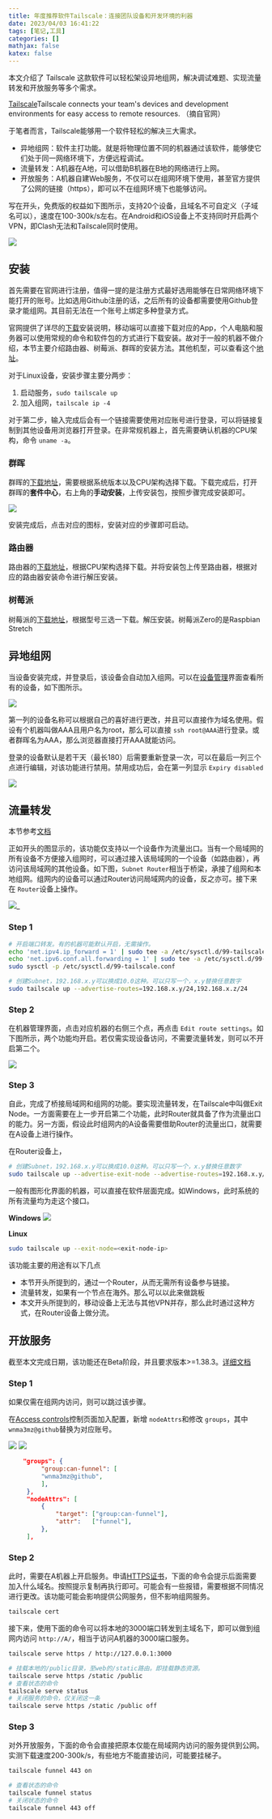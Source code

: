 ```yaml
---
title: 年度推荐软件Tailscale：连接团队设备和开发环境的利器
date: 2023/04/03 16:41:22
tags: [笔记,工具]
categories: []
mathjax: false
katex: false
---
```

本文介绍了 Tailscale 这款软件可以轻松架设异地组网，解决调试难题、实现流量转发和开放服务等多个需求。

<!-- more -->

[Tailscale](https://tailscale.com/)Tailscale connects your team's devices and development environments for easy access to remote resources. （摘自官网）

于笔者而言，Tailscale能够用一个软件轻松的解决三大需求。

- 异地组网：软件主打功能。就是将物理位置不同的机器通过该软件，能够使它们处于同一网络环境下，方便远程调试。
- 流量转发：A机器在A地，可以借助B机器在B地的网络进行上网。
- 开放服务：A机器自建Web服务，不仅可以在组网环境下使用，甚至官方提供了公网的链接（https），即可以不在组网环境下也能够访问。

写在开头，免费版的权益如下图所示，支持20个设备，且域名不可自定义（子域名可以），速度在100-300k/s左右。在Android和iOS设备上不支持同时开启两个VPN，即Clash无法和Tailscale同时使用。

![](https://raw.githubusercontent.com/wnma3mz/blog_posts/master/imgs/tailscale/1680514288836.png)

## 安装

首先需要在官网进行注册，值得一提的是注册方式最好选用能够在日常网络环境下能打开的账号。比如选用Github注册的话，之后所有的设备都需要使用Github登录才能组网。其目前无法在一个账号上绑定多种登录方式。

官网提供了详尽的[下载](https://tailscale.com/download)安装说明，移动端可以直接下载对应的App，个人电脑和服务器可以使用常规的命令和软件包的方式进行下载安装。故对于一般的机器不做介绍，本节主要介绍路由器、树莓派、群晖的安装方法。其他机型，可以查看这个[地址](https://pkgs.tailscale.com/stable/)。

对于Linux设备，安装步骤主要分两步：

1. 启动服务，`sudo tailscale up`
2. 加入组网，`tailscale ip -4`

对于第二步，输入完成后会有一个链接需要使用对应账号进行登录，可以将链接复制到其他设备用浏览器打开登录。在非常规机器上，首先需要确认机器的CPU架构，命令 `uname -a`。

### 群晖

群晖的[下载地址](https://pkgs.tailscale.com/stable/#spks)，需要根据系统版本以及CPU架构选择下载。下载完成后，打开群晖的**套件中心**，右上角的**手动安装**，上传安装包，按照步骤完成安装即可。

![](https://raw.githubusercontent.com/wnma3mz/blog_posts/master/imgs/tailscale/170356.png)

安装完成后，点击对应的图标，安装对应的步骤即可启动。

### 路由器

路由器的[下载地址](https://pkgs.tailscale.com/stable/#static)，根据CPU架构选择下载。并将安装包上传至路由器，根据对应的路由器安装命令进行解压安装。

### 树莓派

树莓派的[下载地址](https://pkgs.tailscale.com/stable/#raspbian-stretch)，根据型号三选一下载。解压安装。树莓派Zero的是Raspbian Stretch

## 异地组网

当设备安装完成，并登录后，该设备会自动加入组网。可以在[设备管理](https://login.tailscale.com/admin/machines)界面查看所有的设备，如下图所示。

![](https://raw.githubusercontent.com/wnma3mz/blog_posts/master/imgs/tailscale/171953.png)

第一列的设备名称可以根据自己的喜好进行更改，并且可以直接作为域名使用。假设有个机器叫做AAA且用户名为root，那么可以直接 `ssh root@AAA`进行登录。或者群晖名为AAA，那么浏览器直接打开AAA就能访问。

登录的设备默认是若干天（最长180）后需要重新登录一次，可以在最后一列三个点进行编辑，对该功能进行禁用。禁用成功后，会在第一列显示 `Expiry disabled`

![](https://raw.githubusercontent.com/wnma3mz/blog_posts/master/imgs/tailscale/172831.png)

## 流量转发

本节参考[文档](https://tailscale.com/kb/1019/subnets/)

正如开头的图显示的，该功能仅支持以一个设备作为流量出口。当有一个局域网的所有设备不方便接入组网时，可以通过接入该局域网的一个设备（如路由器），再访问该局域网的其他设备。如下图，`Subnet Router`相当于桥梁，承接了组网和本地组网。组网内的设备可以通过Router访问局域网内的设备，反之亦可。接下来在 `Router`设备上操作。

![](https://tailscale.com/kb/1019/subnets/subnets.png)_

### Step 1

```bash
# 开启端口转发。有的机器可能默认开启，无需操作。
echo 'net.ipv4.ip_forward = 1' | sudo tee -a /etc/sysctl.d/99-tailscale.conf
echo 'net.ipv6.conf.all.forwarding = 1' | sudo tee -a /etc/sysctl.d/99-tailscale.conf
sudo sysctl -p /etc/sysctl.d/99-tailscale.conf
```

```bash
# 创建Subnet，192.168.x.y可以换成10.0这种。可以只写一个，x.y替换任意数字
sudo tailscale up --advertise-routes=192.168.x.y/24,192.168.x.z/24
```

### Step 2

在机器管理界面，点击对应机器的右侧三个点，再点击 `Edit route settings`。如下图所示，两个功能均开启。若仅需实现设备访问，不需要流量转发，则可以不开启第二个。

![](https://raw.githubusercontent.com/wnma3mz/blog_posts/master/imgs/tailscale/1680522033220.png)

### Step 3

自此，完成了桥接局域网和组网的功能。要实现流量转发，在Tailscale中叫做Exit Node。一方面需要在上一步开启第二个功能，此时Router就具备了作为流量出口的能力。另一方面，假设此时组网内的A设备需要借助Router的流量出口，就需要在A设备上进行操作。

在Router设备上，

```bash
# 创建Subnet，192.168.x.y可以换成10.0这种。可以只写一个，x.y替换任意数字
sudo tailscale up --advertise-exit-node --advertise-routes=192.168.x.y/24
```

一般有图形化界面的机器，可以直接在软件层面完成。如Windows，此时系统的所有流量均为走这个接口。

**Windows**
![](https://tailscale.com/kb/1103/exit-nodes/exit-node-windows-menu.png)

**Linux**

```bash
sudo tailscale up --exit-node=<exit-node-ip>
```

该功能主要的用途有以下几点

- 本节开头所提到的，通过一个Router，从而无需所有设备参与链接。
- 流量转发，如果有一个节点在海外。那么可以以此来做跳板
- 本文开头所提到的，移动设备上无法与其他VPN并存，那么此时通过这种方式，在Router设备上做分流。

## 开放服务

截至本文完成日期，该功能还在Beta阶段，并且要求版本>=1.38.3。[详细文档](https://tailscale.com/kb/1223/tailscale-funnel/)

### Step 1

如果仅需在组网内访问，则可以跳过该步骤。

在[Access controls](https://login.tailscale.com/admin/acls)控制页面加入配置，新增 `nodeAttrs`和修改 `groups`，其中 `wnma3mz@github`替换为对应账号。

![](https://raw.githubusercontent.com/wnma3mz/blog_posts/master/imgs/tailscale/1680523192944.png)
![](https://raw.githubusercontent.com/wnma3mz/blog_posts/master/imgs/tailscale/1680523204260.png)

```json
    "groups": {
         "group:can-funnel": [
         "wnma3mz@github",
         ],
     },
     "nodeAttrs": [
         {
             "target": ["group:can-funnel"],
             "attr":   ["funnel"],
         },
     ],
```

### Step 2

此时，需要在A机器上开启服务。申请[HTTPS证书](https://tailscale.com/kb/1153/enabling-https/)，下面的命令会提示后面需要加入什么域名。按照提示复制再执行即可。可能会有一些报错，需要根据不同情况进行更改。该功能可能会影响提供公网服务，但不影响组网服务。

```bash
tailscale cert
```

接下来，使用下面的命令可以将本地的3000端口转发到主域名下，即可以做到组网内访问 `http://A/`，相当于访问A机器的3000端口服务。

```bash
tailscale serve https / http://127.0.0.1:3000
```

```bash
# 挂载本地的/public目录，至web的/static路由。即挂载静态资源。
tailscale serve https /static /public
# 查看状态的命令
tailscale serve status
# 关闭服务的命令，仅关闭这一条
tailscale serve https /static /public off
```

### Step 3

对外开放服务，下面的命令会直接把原本仅能在局域网内访问的服务提供到公网。实测下载速度200-300k/s，有些地方不能直接访问，可能要挂梯子。

```bash
tailscale funnel 443 on
```

```bash
# 查看状态的命令
tailscale funnel status
# 关闭状态的命令
tailscale funnel 443 off
```

